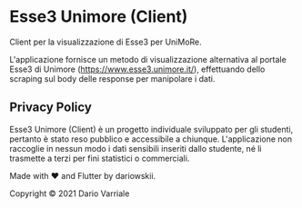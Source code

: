 # Esse3 Unimore (Client)
Client per la visualizzazione di Esse3 per UniMoRe.

L'applicazione fornisce un metodo di visualizzazione alternativa al portale Esse3 di Unimore (https://www.esse3.unimore.it/), effettuando dello scraping sul body delle response per manipolare i dati.

## Privacy Policy
Esse3 Unimore (Client) è un progetto individuale sviluppato per gli studenti, pertanto è stato reso pubblico e accessibile a chiunque. L'applicazione non raccoglie in nessun modo i dati sensibili inseriti dallo studente, né li trasmette a terzi per fini statistici o commerciali.

Made with ❤ and Flutter by dariowskii.

Copyright &copy; 2021 Dario Varriale